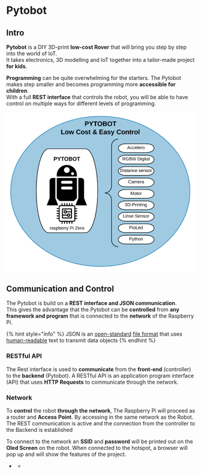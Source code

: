 # Pytobot

## Intro

**Pytobot** is a DIY 3D-print **low-cost Rover** that will bring you step by step into the world of IoT.  
It takes electronics, 3D modelling and IoT together into a tailor-made project **for kids**.

**Programming** can be quite overwhelming for the starters. The Pytobot makes step smaller and becomes programming more **accessible for children**.  
With a full **REST interface** that controls the robot, you will be able to have control on multiple ways for different levels of programming.

![](.gitbook/assets/screenshot-2019-05-27-at-15.29.30.png)

## Communication and Control

The Pytobot is build on a **REST interface and JSON communication**.  
This gives the advantage that the Pytobot can be **controlled** from **any framework and program** that is connected to the **network** of the Raspberry Pi.

{% hint style="info" %}
JSON is an [open-standard](https://en.wikipedia.org/wiki/Open_standard) [file format](https://en.wikipedia.org/wiki/File_format) that uses [human-readable](https://en.wikipedia.org/wiki/Human-readable_medium) text to transmit data objects
{% endhint %}

### RESTful API

The Rest interface is used to **communicate** from the **front-end** \(controller\) to the **backend** \(Pytobot\). A RESTful API is an application program interface \(API\) that uses **HTTP Requests** to communicate through the network.

### Network

To **control** the robot **through** **the** **network**, The Raspberry Pi will proceed as a router and **Access** **Point**. By accessing in the same network as the Robot. The REST communication is active and the connection from the controller to the Backend is established

To connect to the network an **SSID** and **password** will be printed out on the **Oled Screen** on the robot. When connected to the hotspot, a browser will pop up and will show the features of the project.

* * 

